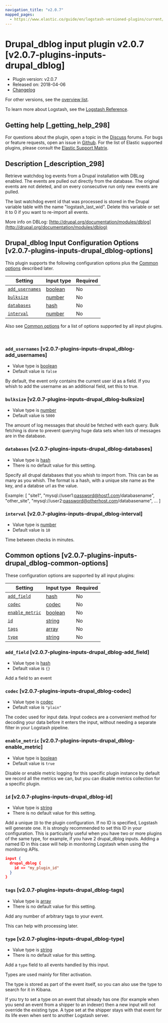 ```yaml
---
navigation_title: "v2.0.7"
mapped_pages:
  - https://www.elastic.co/guide/en/logstash-versioned-plugins/current/v2.0.7-plugins-inputs-drupal_dblog.html
---
```


# Drupal_dblog input plugin v2.0.7 [v2.0.7-plugins-inputs-drupal_dblog]


* Plugin version: v2.0.7
* Released on: 2018-04-06
* [Changelog](https://github.com/logstash-plugins/logstash-input-drupal_dblog/blob/v2.0.7/CHANGELOG.md)

For other versions, see the [overview list](input-drupal_dblog-index.md).

To learn more about Logstash, see the [Logstash Reference](logstash://reference/index.md).

## Getting help [_getting_help_298]

For questions about the plugin, open a topic in the [Discuss](http://discuss.elastic.co) forums. For bugs or feature requests, open an issue in [Github](https://github.com/logstash-plugins/logstash-input-drupal_dblog). For the list of Elastic supported plugins, please consult the [Elastic Support Matrix](https://www.elastic.co/support/matrix#matrix_logstash_plugins).


## Description [_description_298]

Retrieve watchdog log events from a Drupal installation with DBLog enabled. The events are pulled out directly from the database. The original events are not deleted, and on every consecutive run only new events are pulled.

The last watchdog event id that was processed is stored in the Drupal variable table with the name "logstash_last_wid". Delete this variable or set it to 0 if you want to re-import all events.

More info on DBLog: [http://drupal.org/documentation/modules/dblog](http://drupal.org/documentation/modules/dblog)


## Drupal_dblog Input Configuration Options [v2.0.7-plugins-inputs-drupal_dblog-options]

This plugin supports the following configuration options plus the [Common options](v2-0-7-plugins-inputs-drupal_dblog.md#v2.0.7-plugins-inputs-drupal_dblog-common-options) described later.

| Setting | Input type | Required |
| --- | --- | --- |
| [`add_usernames`](v2-0-7-plugins-inputs-drupal_dblog.md#v2.0.7-plugins-inputs-drupal_dblog-add_usernames) | [boolean](logstash://reference/configuration-file-structure.md#boolean) | No |
| [`bulksize`](v2-0-7-plugins-inputs-drupal_dblog.md#v2.0.7-plugins-inputs-drupal_dblog-bulksize) | [number](logstash://reference/configuration-file-structure.md#number) | No |
| [`databases`](v2-0-7-plugins-inputs-drupal_dblog.md#v2.0.7-plugins-inputs-drupal_dblog-databases) | [hash](logstash://reference/configuration-file-structure.md#hash) | No |
| [`interval`](v2-0-7-plugins-inputs-drupal_dblog.md#v2.0.7-plugins-inputs-drupal_dblog-interval) | [number](logstash://reference/configuration-file-structure.md#number) | No |

Also see [Common options](v2-0-7-plugins-inputs-drupal_dblog.md#v2.0.7-plugins-inputs-drupal_dblog-common-options) for a list of options supported by all input plugins.

 

### `add_usernames` [v2.0.7-plugins-inputs-drupal_dblog-add_usernames]

* Value type is [boolean](logstash://reference/configuration-file-structure.md#boolean)
* Default value is `false`

By default, the event only contains the current user id as a field. If you whish to add the username as an additional field, set this to true.


### `bulksize` [v2.0.7-plugins-inputs-drupal_dblog-bulksize]

* Value type is [number](logstash://reference/configuration-file-structure.md#number)
* Default value is `5000`

The amount of log messages that should be fetched with each query. Bulk fetching is done to prevent querying huge data sets when lots of messages are in the database.


### `databases` [v2.0.7-plugins-inputs-drupal_dblog-databases]

* Value type is [hash](logstash://reference/configuration-file-structure.md#hash)
* There is no default value for this setting.

Specify all drupal databases that you whish to import from. This can be as many as you whish. The format is a hash, with a unique site name as the key, and a databse url as the value.

Example: [ "site1", "mysql://user1:password@host1.com/databasename", "other_site", "mysql://user2:password@otherhost.com/databasename", …​ ]


### `interval` [v2.0.7-plugins-inputs-drupal_dblog-interval]

* Value type is [number](logstash://reference/configuration-file-structure.md#number)
* Default value is `10`

Time between checks in minutes.



## Common options [v2.0.7-plugins-inputs-drupal_dblog-common-options]

These configuration options are supported by all input plugins:

| Setting | Input type | Required |
| --- | --- | --- |
| [`add_field`](v2-0-7-plugins-inputs-drupal_dblog.md#v2.0.7-plugins-inputs-drupal_dblog-add_field) | [hash](logstash://reference/configuration-file-structure.md#hash) | No |
| [`codec`](v2-0-7-plugins-inputs-drupal_dblog.md#v2.0.7-plugins-inputs-drupal_dblog-codec) | [codec](logstash://reference/configuration-file-structure.md#codec) | No |
| [`enable_metric`](v2-0-7-plugins-inputs-drupal_dblog.md#v2.0.7-plugins-inputs-drupal_dblog-enable_metric) | [boolean](logstash://reference/configuration-file-structure.md#boolean) | No |
| [`id`](v2-0-7-plugins-inputs-drupal_dblog.md#v2.0.7-plugins-inputs-drupal_dblog-id) | [string](logstash://reference/configuration-file-structure.md#string) | No |
| [`tags`](v2-0-7-plugins-inputs-drupal_dblog.md#v2.0.7-plugins-inputs-drupal_dblog-tags) | [array](logstash://reference/configuration-file-structure.md#array) | No |
| [`type`](v2-0-7-plugins-inputs-drupal_dblog.md#v2.0.7-plugins-inputs-drupal_dblog-type) | [string](logstash://reference/configuration-file-structure.md#string) | No |

### `add_field` [v2.0.7-plugins-inputs-drupal_dblog-add_field]

* Value type is [hash](logstash://reference/configuration-file-structure.md#hash)
* Default value is `{}`

Add a field to an event


### `codec` [v2.0.7-plugins-inputs-drupal_dblog-codec]

* Value type is [codec](logstash://reference/configuration-file-structure.md#codec)
* Default value is `"plain"`

The codec used for input data. Input codecs are a convenient method for decoding your data before it enters the input, without needing a separate filter in your Logstash pipeline.


### `enable_metric` [v2.0.7-plugins-inputs-drupal_dblog-enable_metric]

* Value type is [boolean](logstash://reference/configuration-file-structure.md#boolean)
* Default value is `true`

Disable or enable metric logging for this specific plugin instance by default we record all the metrics we can, but you can disable metrics collection for a specific plugin.


### `id` [v2.0.7-plugins-inputs-drupal_dblog-id]

* Value type is [string](logstash://reference/configuration-file-structure.md#string)
* There is no default value for this setting.

Add a unique `ID` to the plugin configuration. If no ID is specified, Logstash will generate one. It is strongly recommended to set this ID in your configuration. This is particularly useful when you have two or more plugins of the same type, for example, if you have 2 drupal_dblog inputs. Adding a named ID in this case will help in monitoring Logstash when using the monitoring APIs.

```json
input {
  drupal_dblog {
    id => "my_plugin_id"
  }
}
```


### `tags` [v2.0.7-plugins-inputs-drupal_dblog-tags]

* Value type is [array](logstash://reference/configuration-file-structure.md#array)
* There is no default value for this setting.

Add any number of arbitrary tags to your event.

This can help with processing later.


### `type` [v2.0.7-plugins-inputs-drupal_dblog-type]

* Value type is [string](logstash://reference/configuration-file-structure.md#string)
* There is no default value for this setting.

Add a `type` field to all events handled by this input.

Types are used mainly for filter activation.

The type is stored as part of the event itself, so you can also use the type to search for it in Kibana.

If you try to set a type on an event that already has one (for example when you send an event from a shipper to an indexer) then a new input will not override the existing type. A type set at the shipper stays with that event for its life even when sent to another Logstash server.



